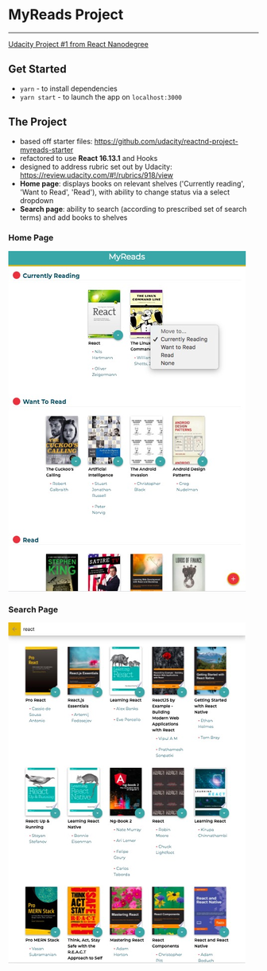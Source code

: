 # MyReads Project

---

[Udacity Project #1 from React Nanodegree](https://www.udacity.com/course/react-nanodegree--nd019)

## Get Started

- `yarn` - to install dependencies
- `yarn start` - to launch the app on `localhost:3000`

## The Project

- based off starter files: https://github.com/udacity/reactnd-project-myreads-starter
- refactored to use **React 16.13.1** and Hooks
- designed to address rubric set out by Udacity: https://review.udacity.com/#!/rubrics/918/view
- **Home page**: displays books on relevant shelves ('Currently reading', 'Want to Read', 'Read'), with ability to change status via a select dropdown
- **Search page**: ability to search (according to prescribed set of search terms) and add books to shelves

### Home Page

<img src="./public/home_page.jpg" alt="home page" />

### Search Page

<img src="./public/search_page.jpg" alt="search page"/>
